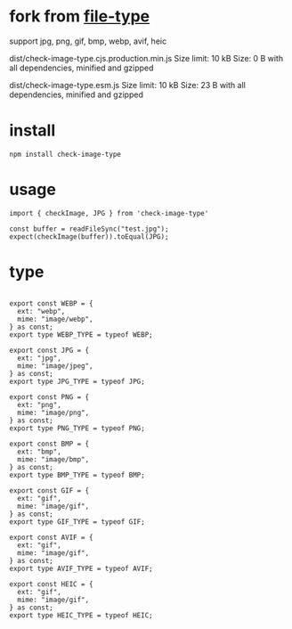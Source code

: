 # fork from [file-type](https://github.com/sindresorhus/file-type)

support jpg, png, gif, bmp, webp, avif, heic

dist/check-image-type.cjs.production.min.js
Size limit: 10 kB
Size:       0 B   with all dependencies, minified and gzipped

dist/check-image-type.esm.js
Size limit: 10 kB
Size:       23 B  with all dependencies, minified and gzipped
# install

```
npm install check-image-type
```
# usage

```
import { checkImage, JPG } from 'check-image-type'

const buffer = readFileSync("test.jpg");
expect(checkImage(buffer)).toEqual(JPG);
```

# type
```

export const WEBP = {
  ext: "webp",
  mime: "image/webp",
} as const;
export type WEBP_TYPE = typeof WEBP;

export const JPG = {
  ext: "jpg",
  mime: "image/jpeg",
} as const;
export type JPG_TYPE = typeof JPG;

export const PNG = {
  ext: "png",
  mime: "image/png",
} as const;
export type PNG_TYPE = typeof PNG;

export const BMP = {
  ext: "bmp",
  mime: "image/bmp",
} as const;
export type BMP_TYPE = typeof BMP;

export const GIF = {
  ext: "gif",
  mime: "image/gif",
} as const;
export type GIF_TYPE = typeof GIF;

export const AVIF = {
  ext: "gif",
  mime: "image/gif",
} as const;
export type AVIF_TYPE = typeof AVIF;

export const HEIC = {
  ext: "gif",
  mime: "image/gif",
} as const;
export type HEIC_TYPE = typeof HEIC;
```